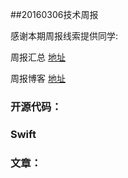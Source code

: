 
##20160306技术周报

感谢本期周报线索提供同学:

周报汇总 [地址](https://github.com/BaiduHiDeviOS/iOS-Tech-Weekly)

周报博客 [地址](http://baiduhidevios.github.io/)


### 开源代码：


### Swift


### 文章：
